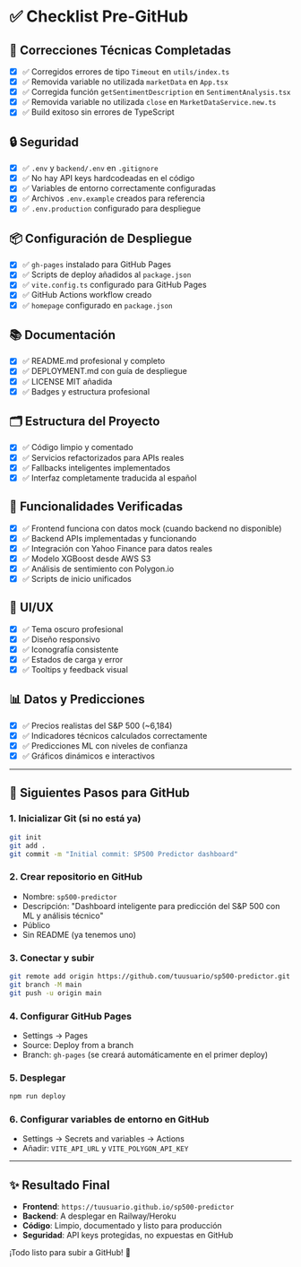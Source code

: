 # ✅ Checklist Pre-GitHub

## 🔧 Correcciones Técnicas Completadas
- [x] ✅ Corregidos errores de tipo `Timeout` en `utils/index.ts`
- [x] ✅ Removida variable no utilizada `marketData` en `App.tsx`
- [x] ✅ Corregida función `getSentimentDescription` en `SentimentAnalysis.tsx`
- [x] ✅ Removida variable no utilizada `close` en `MarketDataService.new.ts`
- [x] ✅ Build exitoso sin errores de TypeScript

## 🔒 Seguridad
- [x] ✅ `.env` y `backend/.env` en `.gitignore`
- [x] ✅ No hay API keys hardcodeadas en el código
- [x] ✅ Variables de entorno correctamente configuradas
- [x] ✅ Archivos `.env.example` creados para referencia
- [x] ✅ `.env.production` configurado para despliegue

## 📦 Configuración de Despliegue
- [x] ✅ `gh-pages` instalado para GitHub Pages
- [x] ✅ Scripts de deploy añadidos al `package.json`
- [x] ✅ `vite.config.ts` configurado para GitHub Pages
- [x] ✅ GitHub Actions workflow creado
- [x] ✅ `homepage` configurado en `package.json`

## 📚 Documentación
- [x] ✅ README.md profesional y completo
- [x] ✅ DEPLOYMENT.md con guía de despliegue
- [x] ✅ LICENSE MIT añadida
- [x] ✅ Badges y estructura profesional

## 🗂️ Estructura del Proyecto
- [x] ✅ Código limpio y comentado
- [x] ✅ Servicios refactorizados para APIs reales
- [x] ✅ Fallbacks inteligentes implementados
- [x] ✅ Interfaz completamente traducida al español

## 🚀 Funcionalidades Verificadas
- [x] ✅ Frontend funciona con datos mock (cuando backend no disponible)
- [x] ✅ Backend APIs implementadas y funcionando
- [x] ✅ Integración con Yahoo Finance para datos reales
- [x] ✅ Modelo XGBoost desde AWS S3
- [x] ✅ Análisis de sentimiento con Polygon.io
- [x] ✅ Scripts de inicio unificados

## 🎨 UI/UX
- [x] ✅ Tema oscuro profesional
- [x] ✅ Diseño responsivo
- [x] ✅ Iconografía consistente
- [x] ✅ Estados de carga y error
- [x] ✅ Tooltips y feedback visual

## 📊 Datos y Predicciones
- [x] ✅ Precios realistas del S&P 500 (~6,184)
- [x] ✅ Indicadores técnicos calculados correctamente
- [x] ✅ Predicciones ML con niveles de confianza
- [x] ✅ Gráficos dinámicos e interactivos

---

## 🚀 Siguientes Pasos para GitHub

### 1. Inicializar Git (si no está ya)
```bash
git init
git add .
git commit -m "Initial commit: SP500 Predictor dashboard"
```

### 2. Crear repositorio en GitHub
- Nombre: `sp500-predictor`
- Descripción: "Dashboard inteligente para predicción del S&P 500 con ML y análisis técnico"
- Público
- Sin README (ya tenemos uno)

### 3. Conectar y subir
```bash
git remote add origin https://github.com/tuusuario/sp500-predictor.git
git branch -M main
git push -u origin main
```

### 4. Configurar GitHub Pages
- Settings → Pages
- Source: Deploy from a branch
- Branch: `gh-pages` (se creará automáticamente en el primer deploy)

### 5. Desplegar
```bash
npm run deploy
```

### 6. Configurar variables de entorno en GitHub
- Settings → Secrets and variables → Actions
- Añadir: `VITE_API_URL` y `VITE_POLYGON_API_KEY`

---

## ✨ Resultado Final

- **Frontend**: `https://tuusuario.github.io/sp500-predictor`
- **Backend**: A desplegar en Railway/Heroku
- **Código**: Limpio, documentado y listo para producción
- **Seguridad**: API keys protegidas, no expuestas en GitHub

¡Todo listo para subir a GitHub! 🎉
